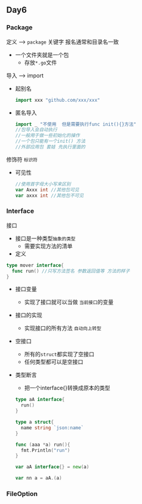 ## Day6

### Package

定义 --> `package` 关键字 报名通常和目录名一致

+ 一个文件夹就是一个包
  + 存放`*.go`文件

导入 --> import

* 起别名

  ~~~go
  import xxx "github.com/xxx/xxx"
  ~~~

* 匿名导入

  ~~~go
  import _ "不使用  但是需要执行func init(){}方法"
  //包导入会自动执行
  //一般用于做一些初始化的操作
  //一个包只能有一个init() 方法
  //外部应用包 套娃 先执行里面的
  ~~~

修饰符 `标识符`

+ 可见性

  ~~~go
  //使用首字母大小写来区别
  var Axxx int //其他包可见
  var axxx int //其他包不可见
  ~~~

   

### Interface

接口

+ 接口是一种类型`抽象的类型`
  + 需要实现方法的清单
+ 定义

~~~go
type mover interface{
  func run() //只写方法签名 参数返回值等 方法的样子
}
~~~

+ 接口变量

  + 实现了接口就可以当做 `当前接口`的变量

+ 接口的实现

  + 实现接口的所有方法 `自动向上转型`

+ 空接口

  + 所有的`struct`都实现了空接口
  + 任何类型都可以是空接口

+ 类型断言

  + 把一个interface{}转换成原本的类型

  ~~~go
  type aA interface{
    run()
  }
  
  type a struct{
    name string `json:name`
  }
  
  func (aaa *a) run(){
    fmt.Println("run")
  }
  
  var aA interface{} = new(a)
  
  var nn a = aA.(a)
  
  ~~~

  

  

### FileOption



